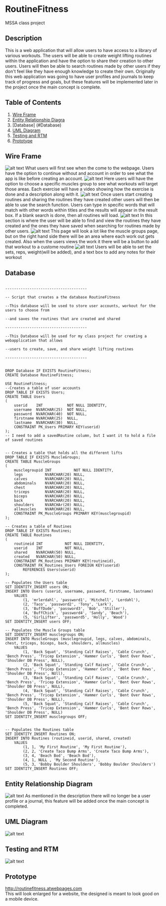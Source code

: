 # RoutineFitness
MSSA class project

## Description
This is a web application that will allow users to have access to a library of various workouts. The users will be able to create weight lifting routines within the application and have the option to share their creation to other users. Users will then be able to search routines made by other users if they don't feel like they have enough knowledge to create their own. Originally this web application was going to have user profiles and journals to keep track of progress and goals, but these features will be implemented later in the project once the main concept is complete.

## Table of Contents
1. [Wire Frame](#Wire-Frame)
2. [Entity Relationship Diagra](#Entity-Relationship-Diagram)
3. [Database] (#Database)
4. [UML Diagram](#UML-Diagram)
5. [Testing and RTM](#Testing-and-RTM)
6. [Prototype](#Prototype)

## Wire Frame
![alt text](/ProjectFiles/WireFrame/FrontPage.jpg)
What users will first see when the come to the webpage. Users have the option to continue without and account in order to see what the app is like before creating an account.
![alt text](/ProjectFiles/WireFrame/MuscleGroupsPage.jpg)
Here users will have the option to choose a specific muscles group to see what workouts will target those areas. Each exercise will have a video showing how the exercise is done and a description along with it.
![alt text](/ProjectFiles/WireFrame/SearchRoutinePage.jpg)
Once users start creating routines and sharing the routines they have created other users will then be able to use the search function. Users can type in specific words that will match with other words within titles and the results will appear in the result box. If a blank search is done, then all routines will load.
![alt text](/ProjectFiles/WireFrame/SavedRoutinePage.jpg)
In this section is where the user will be able to find and view the routines they have created and the ones they have saved when searching for routines made by other users.
![alt text](/ProjectFiles/WireFrame/CreateRoutine.jpg)
This page will look a lot like the muscle groups page, but on the right hand side there will be an area where each work out gets created. Also when the users views the work it there will be a button to add that workout to a custome routine
![alt text](/ProjectFiles/WireFrame/CreateRoutineRepsSets.jpg)
Users will be able to set the sets, reps, weight(will be added), and a text box to add any notes for their workout

## Database
<pre><code>
-------------------------------------<br>
-- Script that creates a the database RoutineFitness<br>
--This database will be used to store user accounts, workout for the users to choose from<br>
--and saves the routines that are created and shared<br>
-------------------------------------<br>
--This Database will be used for my class project for creating a webapplication that allows<br>
--users to create, save, and share weight lifting routines<br>
-------------------------------------<br>

DROP Database IF EXISTS RoutineFitness;
CREATE Database RoutineFitness;

USE RoutineFitness;
--Creates a table of user accounts
DROP TABLE IF EXISTS Users;
CREATE TABLE Users
(
	userid    INT           NOT NULL IDENTITY,
	username  NVARCHAR(25)  NOT NULL,
	password  NVARCHAR(40)  NOT NULL,
	firstname NVARCHAR(25)  NULL,
	lastname  NVARCHAR(30)  NULL,
	CONSTRAINT PK_Users PRIMARY KEY(userid) 
);
-- I need to add a savedRoutine column, but I want it to hold a file of saved routines


-- Creates a table that holds all the different lifts
DROP TABLE IF EXISTS MuscleGroups;
CREATE TABLE MuscleGroups
(
	musclegroupid INT          NOT NULL IDENTITY,
	legs          NVARCHAR(20) NULL,
	calves        NVARCHAR(20) NULL,
	abdominals    NVARCHAR(20) NULL,
	chest         NVARCHAR(20) NULL,
	triceps       NVARCHAR(20) NULL,
	biceps        NVARCHAR(20) NULL,
	back          NVARCHAR(20) NULL,
	shoulders     NVARCHAr(20) NULL,
	allmuscles    NVARCHAR(20) NULL,
	CONSTRAINT PK_MuscleGroups PRIMARY KEY(musclegroupid)
);

-- Creates a table of Routines
DROP TABLE IF EXISTS Routines;
CREATE TABLE Routines
(
	routineid INT          NOT NULL IDENTITY,
	userid    INT          NOT NULL,
	shared    NVARCHAR(50) NULL,
	created   NVARCHAR(50) NULL,
	CONSTRAINT PK_Routines PRIMARY KEY(routineid),
	CONSTRAINT FK_Routines_Users FOREIGN KEY(userid)
		REFERENCES Users(userid)
);

-- Populates the Users table
SET IDENTITY_INSERT users ON;
INSERT INTO Users (userid, username, password, firstname, lastname)
	VALUES
		(1, 'mrlerdahl', 'password1', 'Mitchell', 'Lerdahl'),
		(2, 'Taco', 'password2', 'Tony', 'Lark'),
		(3, 'BuffDude', 'password3', 'Bob', 'Stiller'),
		(4, 'BuffChick', 'password4', 'Sandy', 'Beach'),
		(5, 'GirlLifter', 'password5', 'Holly', 'Wood')
SET IDENTITY_INSERT users OFF;

-- Populates the Muscle Groups table
SET IDENTITY_INSERT musclegroups ON;
INSERT INTO MuscleGroups (musclegroupid, legs, calves, abdominals, chest, triceps, biceps, back, shoulders, allmuscles)
	VALUES
		(1, 'Back Squat', 'Standing Calf Raises', 'Cable Crunch', 'Bench Press', 'Tricep Extension', 'Hammer Curls', 'Bent Over Rows', 'Shoulder DB Press', NULL),
		(2, 'Back Squat', 'Standing Calf Raises', 'Cable Crunch', 'Bench Press', 'Tricep Extension', 'Hammer Curls', 'Bent Over Rows', 'Shoulder DB Press', NUll),
		(3, 'Back Squat', 'Standing Calf Raises', 'Cable Crunch', 'Bench Press', 'Tricep Extension', 'Hammer Curls', 'Bent Over Rows', 'Shoulder DB Press', NULL),
		(4, 'Back Squat', 'Standing Calf Raises', 'Cable Crunch', 'Bench Press', 'Tricep Extension', 'Hammer Curls', 'Bent Over Rows', 'Shoulder DB Press', NULL),
		(5, 'Back Squat', 'Standing Calf Raises', 'Cable Crunch', 'Bench Press', 'Tricep Extension', 'Hammer Curls', 'Bent Over Rows', 'Shoulder DB Press', NULL)
SET IDENTITY_INSERT musclegroups OFF;


-- Populates the Routines table
SET IDENTITY_INSERT Routines ON;
INSERT INTO Routines (routineid, userid, shared, created)
	VALUES
		(1, 1, 'My First Routine', 'My First Routine'),
		(2, 2, 'Create Taco Bump Arms', 'Create Taco Bump Arms'),
		(3, 4, 'Beach Bod', 'Beach Bod'),
		(4, 1, NULL , 'My Second Routine'),
		(5, 3, 'Bobby Boulder Shoulders', 'Bobby Boulder Shoulders')
SET IDENTITY_INSERT Routines OFF;
</code></pre>

## Entity Relationship Diagram
![alt text](/ProjectFiles/ERD2.jpg)
As mentioned in the description there will no longer be a user profile or a journal, this feature will be added once the main concept is completed.

## UML Diagram
![alt text](/ProjectFiles/UML.jpg)

## Testing and RTM
![alt text](/ProjectFiles/TestsRTM.JPG)


## Prototype
http://routinefitness.atwebpages.com <br>
This will look enlarged for a website, the designed is meant to look good on a mobile device.

